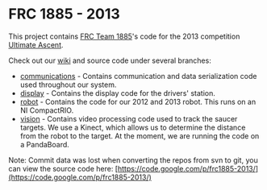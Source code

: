 # FRC 1885 - 2013

This project contains [FRC Team 1885](http://iliterobotics.org)'s code for the 2013 competition [Ultimate Ascent](http://www.youtube.com/watch?v=wa5MGEZNrf0).

Check out our [wiki](https://github.com/iliterobotics/frc1885-2013/wiki) and source code under several branches:

- [communications](https://github.com/iliterobotics/frc1885-2013/tree/communications) - Contains communication and data serialization code used throughout our system.
- [display](https://github.com/iliterobotics/frc1885-2013/tree/display) - Contains the display code for the drivers' station.
- [robot](https://github.com/iliterobotics/frc1885-2013/tree/robot) - Contains the code for our 2012 and 2013 robot. This runs on an NI CompactRIO.
- [vision](https://github.com/iliterobotics/frc1885-2013/tree/vision) - Contains video processing code used to track the saucer targets. We use a Kinect, which allows us to determine the distance from the robot to the target. At the moment, we are running the code on a PandaBoard.

Note: Commit data was lost when converting the repos from svn to git, you can view the source code here: [https://code.google.com/p/frc1885-2013/](https://code.google.com/p/frc1885-2013/)
